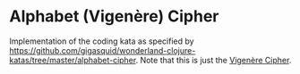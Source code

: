 # Alphabet (Vigenère) Cipher
Implementation of the coding kata as specified by <https://github.com/gigasquid/wonderland-clojure-katas/tree/master/alphabet-cipher>. Note that this is just the [Vigenère Cipher](https://en.wikipedia.org/wiki/Vigenère_cipher).